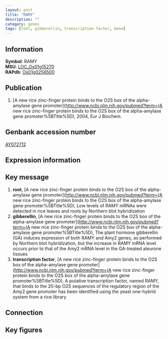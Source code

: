 ```yaml
---
layout: post
title: "RAMY"
description: ""
category: genes
tags: [root, gibberellin, transcription factor, Gene]
---
```


## Information
__Symbol__: RAMY  
__MSU__: [LOC_Os01g15270](http://rice.plantbiology.msu.edu/cgi-bin/ORF_infopage.cgi?orf=LOC_Os01g15270)  
__RAPdb__: [Os01g0256500](http://rapdb.dna.affrc.go.jp/viewer/gbrowse_details/irgsp1?name=Os01g0256500)  

## Publication
1. [A new rice zinc-finger protein binds to the O2S box of the alpha-amylase gene promoter](http://www.ncbi.nlm.nih.gov/pubmed?term=(A new rice zinc-finger protein binds to the O2S box of the alpha-amylase gene promoter%5BTitle%5D), 2004, Eur J Biochem.

## Genbank accession number
[AY072712](http://www.ncbi.nlm.nih.gov/nuccore/AY072712)

## Expression information

## Key message
1. __root__, [A new rice zinc-finger protein binds to the O2S box of the alpha-amylase gene promoter](http://www.ncbi.nlm.nih.gov/pubmed?term=(A new rice zinc-finger protein binds to the O2S box of the alpha-amylase gene promoter%5BTitle%5D),  Low levels of RAMY mRNAs were detected in rice leaves and roots by Northern blot hybridization
2. __gibberellin__, [A new rice zinc-finger protein binds to the O2S box of the alpha-amylase gene promoter](http://www.ncbi.nlm.nih.gov/pubmed?term=(A new rice zinc-finger protein binds to the O2S box of the alpha-amylase gene promoter%5BTitle%5D),  The plant hormone gibberellin (GA) induces expression of both RAMY and Amy2 genes, as performed by Northern blot hybridization, but the increase in RAMY mRNA level occurs prior to that of the Amy2 mRNA level in the GA-treated aleurone tissues
3. __transcription factor__, [A new rice zinc-finger protein binds to the O2S box of the alpha-amylase gene promoter](http://www.ncbi.nlm.nih.gov/pubmed?term=(A new rice zinc-finger protein binds to the O2S box of the alpha-amylase gene promoter%5BTitle%5D), A putative transcription factor, named RAMY, that binds to the 20-bp O2S sequences of the regulatory region of the Amy2 gene promoter has been identified using the yeast one-hybrid system from a rice library

## Connection

## Key figures


